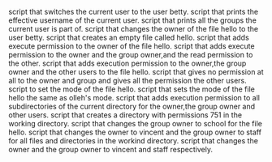 script that switches the current user to the user betty.
script that prints the effective username of the current user.
script that prints all the groups the current user is part of.
script that changes the owner of the file hello to the user betty.
script that creates an empty file called hello.
script that adds execute permission to the owner of the file hello.
script that adds execute permission to the owner and the group owner,and the read permission to the other.
script that adds execution permission to the owner,the group owner and the other users to the file hello.
script that gives no permission at all to the owner and group and gives all the permission the other users.
script to set the mode of the file hello.
script that sets the mode of the file hello the same as olleh's mode.
script that adds execution permission to all subdirectories of the current directory for the owner,the group owner and other users.
script that creates a directory with permissions 751 in the working directory.
script that changes the group owner to school for the file hello.
script that changes the owner to vincent and the group owner to staff for all files and directories in the workind directory.
script that changes the owner and the group owner to vincent and staff respectively.
